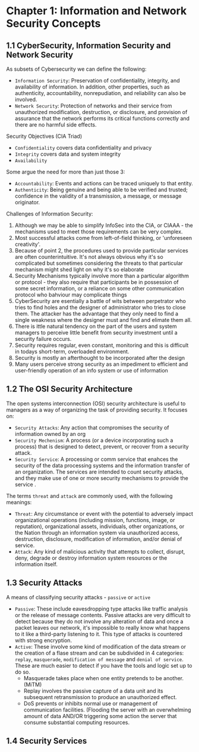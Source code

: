# Chapter 1: Information and Network Security Concepts
## 1.1 CyberSecurity, Information Security and Network Security
As subsets of Cybersecurity we can define the following:
- `Information Security`: Preservation of confidentiality, integrity, and availability of information. In addition, other properties, such as authenticity, accountability, nonrepudiation, and reliability can also be involved.
- `Network Security`: Protection of networks and their service from unauthorized modification, destruction, or disclosure, and provision of assurance that the network performs its critical functions correctly and there are no harmful side effects.

Security Objectives (CIA Triad)
- `Confidentiality` covers data confidentiality and privacy
- `Integrity` covers data and system integrity
- `Availability`

Some argue the need for more than just those 3:
- `Accountability`: Events and actions can be traced uniquely to that entity.
- `Authenticity`: Being genuine and being able to be verified and trusted; confidence in the validity of a transmission, a message, or message originator.

Challenges of Information Security:
1. Although we may be able to simplify InfoSec into the CIA, or CIAAA - the mechanisms used to meet those requirements can be very complex.
2. Most successful attacks come from left-of-field thinking, or 'unforeseen creativity'.
3. Because of point 2, the procedures used to provide particular services are often counterintuitive. It's not always obvious why it's so complicated but sometimes considering the threats to that particular mechanism might shed light on why it's so elaborate
4. Security Mechanisms typically involve more than a particular algorithm or protocol - they also require that participants be in possession of some secret information, or a reliance on some other communication protocol who bahviour may complicate things
5. CyberSecurity are esentially a battle of wits between perpetrator who tries to find holes and the designer of administrator who tries to close them. The attacker has the advantage that they only need to find a single weakness where the designer must and find and elimate them all.
6. There is ittle natural tendency on the part of the users and system managers to perceive little benefit from security investment until a security failure occurs.
7. Security requires regular, even constant, monitoring and this is difficult in todays short-term, overloaded environment.
8. Security is mostly an afterthought to be incorporated after the design
9. Many users perceive strong security as an impediment to efficient and user-friendly operation of an info system or use of information

## 1.2 The OSI Security Architecture
The open systems interconnection (OSI) security architecture is useful to managers as a way of organizing the task of providing security. It focuses on:
- `Security Attacks`: Any action that compromises the security of information owned by an org
- `Security Mechenism`: A process (or a device incorporating such a process) that is designed to detect, prevent, or recover from a security attack.
- `Security Service`: A processing or comm service that enahces the security of the data processing systems and the information transfer of an organization. The services are intended to count security attacks, and they make use of one or more security mechanisms to provide the service .

The terms `threat` and `attack` are commonly used, with the following meanings:
- `Threat`: Any circumstance or event with the potential to adversely impact organizational operations (including mission, functions, image, or reputation), organizational assets, individuals, other organizations, or the Nation through an information system via unauthorized access, destruction, disclosure, modification of information, and/or denial of service.
- `Attack`: Any kind of malicious activity that attempts to collect, disrupt, deny, degrade or destroy information system resources or the information itself.

## 1.3 Security Attacks
A means of classifying security attacks - `passive` or `active`
- `Passive`: These include eavesdropping type attacks like traffic analysis or the release of message contents. Passive attacks are very difficult to detect because they do not involve any alteration of data and once a packet leaves our network, it's impossible to really know what happens to it like a third-party listening to it. This type of attacks is countered with strong encryption.
- `Active`: These involve some kind of modification of the data stream or the creation of a flase stream and can be subdivided in 4 categories: `replay`, `masquerade`, `modification of message` and `denial of service`. These are much easier to detect if you have the tools and logic set up to do so.
  - Masquerade takes place when one entity pretends to be another. (MiTM)
  - Replay involves the passive capture of a data unit and its subsequent retransmission to produce an unauthorized effect.
  - DoS prevents or inhibits normal use or management of communication facilities. (Flooding the server with an overwhelming amount of data AND/OR triggering some action the server that consume substantial computing resources.
 
## 1.4 Security Services
















